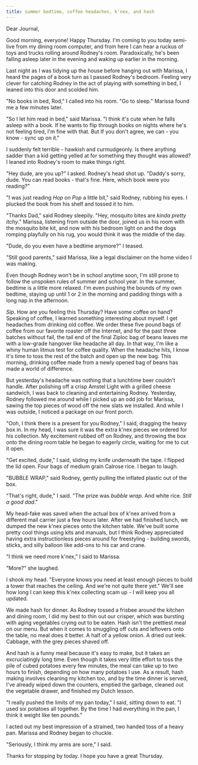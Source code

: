 ```yaml
---
title: summer bedtime, coffee headaches, k'nex, and hash
---
```


Dear Journal,

Good morning, everyone!  Happy Thursday.  I'm coming to you today
semi-live from my dining room computer, and from here I can hear a
ruckus of toys and trucks rolling around Rodney's room.
Paradoxically, he's been falling asleep later in the evening and
waking up earlier in the morning.

Last night as I was tidying up the house before hanging out with
Marissa, I heard the pages of a book turn as I passed Rodney's
bedroom.  Feeling very clever for catching Rodney in the act of
playing with something in bed, I leaned into this door and scolded
him.

"No books in bed, Rod," I called into his room.  "Go to sleep."
Marissa found me a few minutes later.

"So I let him read in bed," said Marissa.  "I think it's cute when he
falls asleep with a book.  If he wants to flip through books on nights
where he's not feeling tired, I'm fine with that.  But If you don't
agree, we can - you know - sync up on it."

I suddenly felt terrible - hawkish and curmudgeonly.  Is there
anything sadder than a kid getting yelled at for something they
thought was allowed?  I leaned into Rodney's room to make things
right.

"Hey dude, are you up?" I asked.  Rodney's head shot up.  "Daddy's
sorry, dude.  You can read books - that's fine.  Here, which book were
you reading?"

"I was just reading _Hop on Pop_ a little bit," said Rodney, rubbing
his eyes.  I plucked the book from his shelf and tossed it to him.

"Thanks Dad," said Rodney sleepily.  "Hey, mosquito bites are _kinda
pretty itchy_."  Marissa, listening from outside the door, joined us
in his room with the mosquito bite kit, and now with his bedroom light
on and the dogs romping playfully on his rug, you would think it was
the middle of the day.

"Dude, do you even have a bedtime anymore?" I teased.

"Still good parents," said Marissa, like a legal disclaimer on the
home video I was making.

Even though Rodney won't be in school anytime soon, I'm still prone to
follow the unspoken rules of summer and school year.  In the summer,
bedtime is a little more relaxed.  I'm even pushing the bounds of my
own bedtime, staying up until 1 or 2 in the morning and padding things
with a long nap in the afternoon.

_Sip_.  How are you feeling this Thursday?  Have some coffee on hand?
Speaking of coffee, I learned something interesting about myself.  I
get headaches from drinking old coffee.  We order these five pound
bags of coffee from our favorite roaster off the Internet, and for the
past three batches without fail, the tail end of the final Ziploc bag
of beans leaves me with a low-grade hangover like headache all day.
In that way, I'm like a whiny human litmus test for coffee quality.
When the headache hits, I know it's time to toss the rest of the batch
and open up the new bag.  This morning, drinking coffee made from a
newly opened bag of beans has made a world of difference.

But yesterday's headache was nothing that a lunchtime beer couldn't
handle.  After polishing off a crisp Amstel Light with a grilled
cheese sandwich, I was back to cleaning and entertaining Rodney.
Yesterday, Rodney followed me around while I picked up an odd job for
Marissa, sawing the top pieces of wood off the new slats we
installed.  And while I was outside, I noticed a package on our front
porch.

"Ooh, I think there is a present for you Rodney," I said, dragging the
heavy box in.  In my head, I was sure it was the extra k'nex pieces we
ordered for his collection.  My excitement rubbed off on Rodney, and
throwing the box onto the dining room table he began to eagerly
circle, waiting for me to cut it open.

"Get excited, dude," I said, sliding my knife underneath the tape.  I
flipped the lid open.  Four bags of medium grain Calrose rice.  I
began to laugh.

"BUBBLE WRAP," said Rodney, gently pulling the inflated plastic out of
the box.

"That's right, dude," I said.  "The prize was _bubble wrap_.  And
white rice.  _Still a good dad_."

My head-fake was saved when the actual box of k'nex arrived from a
different mail carrier just a few hours later.  After we had finished
lunch, we dumped the new k'nex pieces onto the kitchen table.  We've
built some pretty cool things using kits and manuals, but I think
Rodney appreciated having extra instructionless pieces around for
freestyling - building swords, sticks, and silly balloon like add-ons
to his car and crane.

"I think we need more k'nex," I said to Marissa.

"More?" she laughed.

I shook my head.  "Everyone knows you need at least enough pieces to
build a tower that reaches the ceiling.  And we're not quite there
yet."  We'll see how long I can keep this k'nex collecting scam up - I
will keep you all updated.

We made hash for dinner.  As Rodney tossed a frisbee around the
kitchen and dining room, I did my best to thin out our crisper, which
was bursting with aging vegetables crying out to be eaten.  Hash isn't
the prettiest meal on our menu.  But when it comes to smuggling off
cuts and leftovers onto the table, no meal does it better.  A half of
a yellow onion.  A dried out leek.  Cabbage, with the grey pieces
shaved off.

And hash is a funny meal because it's easy to make, but it takes an
excruciatingly long time.  Even though it takes very little effort to
toss the pile of cubed potatoes every few minutes, the meal can take
up to two hours to finish, depending on how many potatoes I use.  As a
result, hash making involves cleaning my kitchen too, and by the time
dinner is served, I've already wiped down the counters, emptied the
garbage, cleaned out the vegetable drawer, and finished my Dutch
lesson.

"I really pushed the limits of my pan today," I said, sitting down to
eat.  "I used six potatoes all together.  By the time I had everything
in the pan, I think it weight like ten pounds."

I acted out my best impression of a strained, two handed toss of a
heavy pan.  Marissa and Rodney began to chuckle.

"Seriously, I think my arms are sore," I said.

Thanks for stopping by today.  I hope you have a great Thursday.
